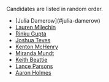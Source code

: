 

Candidates are listed in random order.


- <div class=cname> [Julia Damerow](#julia-damerow) </div>
- [Lauren Milechin](#lauren-milechin) 
- [Rinku Gupta](#rinku-gupta)
- [Joshua Teves](#joshua-teves)
- [Kenton McHenry](#kenton-mchenry)
- [Miranda Mundt](#miranda-mundt)
- [Keith Beattie](#keith-beattie)
- [Lance Parsons](#lance-parsons)
- [Aaron Holmes](#aaron-holmes)



